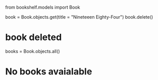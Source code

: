 from bookshelf.models import Book

book = Book.objects.get(title = "Nineteeen Eighty-Four")
book.delete()
# book deleted 

books = Book.objects.all()
# No books avaialable
